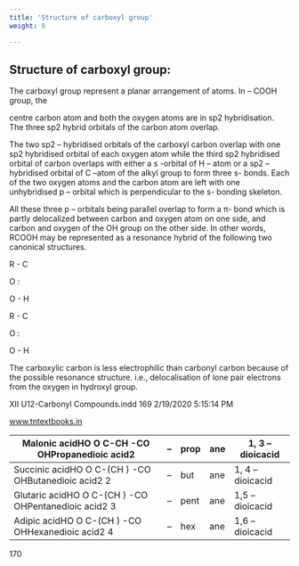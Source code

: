 ```yaml
---
title: 'Structure of carboxyl group'
weight: 9

---
```

## Structure of carboxyl group:
 The carboxyl group represent a planar arrangement of atoms. In – COOH group, the

centre carbon atom and both the oxygen atoms are in sp2 hybridisation. The three sp2 hybrid orbitals of the carbon atom overlap.

The two sp2 – hybridised orbitals of the carboxyl carbon overlap with one sp2 hybridised orbital of each oxygen atom while the third sp2 hybridised orbital of carbon overlaps with either a s -orbital of H – atom or a sp2 – hybridised orbital of C –atom of the alkyl group to form three s- bonds. Each of the two oxygen atoms and the carbon atom are left with one unhybridised p – orbital which is perpendicular to the s- bonding skeleton.

All these three p – orbitals being parallel overlap to form a π- bond which is partly delocalized between carbon and oxygen atom on one side, and carbon and oxygen of the OH group on the other side. In other words, RCOOH may be represented as a resonance hybrid of the following two canonical structures.

R - C

O :

O - H

R - C

O :

O - H

The carboxylic carbon is less electrophilic than carbonyl carbon because of the possible resonance structure. i.e., delocalisation of lone pair electrons from the oxygen in hydroxyl group.

XII U12-Carbonyl Compounds.indd 169 2/19/2020 5:15:14 PM

www.tntextbooks.in






| Malonic acidHO O C-CH -CO OHPropanedioic acid2 |– |prop |ane |1, 3 – dioicacid |
|------|------|------|------|------|
| Succinic acidHO O C-(CH ) -CO OHButanedioic acid2 2 |– |but |ane |1, 4 – dioicacid |
| Glutaric acidHO O C-(CH ) -CO OHPentanedioic acid2 3 |– |pent |ane |1,5 –dioicacid |
| Adipic acidHO O C-(CH ) -CO OHHexanedioic acid2 4 |– |hex |ane |1,6 – dioicacid |
  

170
